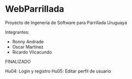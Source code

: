 # WebParrillada
Proyecto de Ingenería de Software para Parrillada Uruguaya

Integrantes:
* Ronny Andrade
* Oscar Martínez
* Ricardo Vilcacundo


FINALIZADO 

Hu04: Login y registro
Hu05: Editar perfil de usuario

